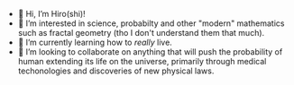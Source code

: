 - 👋 Hi, I’m Hiro(shi)!
- 👀 I’m interested in science, probabilty and other "modern" mathematics such as fractal geometry (tho I don't understand them that much).
- 🌱 I’m currently learning how to _really_ live.
- 💞️ I’m looking to collaborate on anything that will push the probability of human extending its life on the universe, primarily through medical techonologies and discoveries of new physical laws.

<!---
hirosan1/hirosan1 is a ✨ special ✨ repository because its `README.md` (this file) appears on your GitHub profile.
You can click the Preview link to take a look at your changes.
--->
